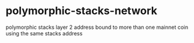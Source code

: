 # polymorphic-stacks-network
polymorphic stacks layer 2 address bound to more than one mainnet coin using the same stacks address
